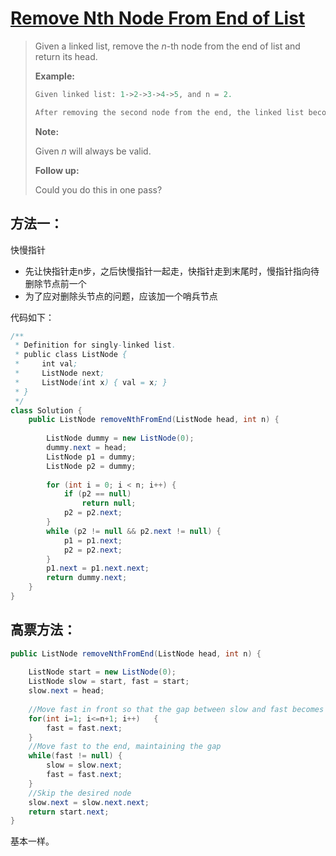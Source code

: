 # [Remove Nth Node From End of List][1]

> Given a linked list, remove the *n*-th node from the end of list and return its head.
>
> **Example:**
>
> ```java
> Given linked list: 1->2->3->4->5, and n = 2.
> 
> After removing the second node from the end, the linked list becomes 1->2->3->5.
> ```
>
> **Note:**
>
> Given *n* will always be valid.
>
> **Follow up:**
>
> Could you do this in one pass?



## 方法一：

快慢指针

* 先让快指针走n步，之后快慢指针一起走，快指针走到末尾时，慢指针指向待删除节点前一个
* 为了应对删除头节点的问题，应该加一个哨兵节点



代码如下：

```java
/**
 * Definition for singly-linked list.
 * public class ListNode {
 *     int val;
 *     ListNode next;
 *     ListNode(int x) { val = x; }
 * }
 */
class Solution {
    public ListNode removeNthFromEnd(ListNode head, int n) {
        
        ListNode dummy = new ListNode(0);
        dummy.next = head;
        ListNode p1 = dummy;
        ListNode p2 = dummy;
        
        for (int i = 0; i < n; i++) {
            if (p2 == null)
                return null;
            p2 = p2.next;
        }
        while (p2 != null && p2.next != null) {
            p1 = p1.next;
            p2 = p2.next;
        }
        p1.next = p1.next.next;
        return dummy.next;
    }
}
```



## 高票方法：

```java
public ListNode removeNthFromEnd(ListNode head, int n) {
    
    ListNode start = new ListNode(0);
    ListNode slow = start, fast = start;
    slow.next = head;
    
    //Move fast in front so that the gap between slow and fast becomes n
    for(int i=1; i<=n+1; i++)   {
        fast = fast.next;
    }
    //Move fast to the end, maintaining the gap
    while(fast != null) {
        slow = slow.next;
        fast = fast.next;
    }
    //Skip the desired node
    slow.next = slow.next.next;
    return start.next;
}
```

基本一样。



[1]: https://leetcode.com/problems/remove-nth-node-from-end-of-list/
